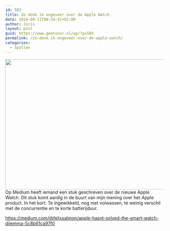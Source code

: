 ```yaml
---
id: 583
title: Zo denk ik ongeveer over de Apple Watch
date: 2014-09-11T00:54:51+02:00
author: Joris
layout: post
guid: https://www.geensnor.nl/wp/?p=583
permalink: /zo-denk-ik-ongeveer-over-de-apple-watch/
categories:
  - Spullen
---
```

<img class="alignright" src="https://d262ilb51hltx0.cloudfront.net/max/957/1*bXPocPovcPJ_H1eqaLfwFQ.png" alt="" width="549" height="412" />Op Medium heeft iemand een stuk geschreven over de nieuwe Apple Watch. Dit stuk komt aardig in de buurt van mijn mening over het Apple product. In het kort: Te ingewikkeld, nog niet volwassen, te weinig verschil met de concurrentie en te korte batterijduur.

<a href="https://medium.com/@felixsalmon/apple-hasnt-solved-the-smart-watch-dilemma-5c8b61ca97f0" target="_blank">https://medium.com/@felixsalmon/apple-hasnt-solved-the-smart-watch-dilemma-5c8b61ca97f0</a>